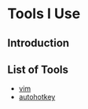 # Tools I Use
## Introduction


## List of Tools

- [vim](vim/README.md)
- [autohotkey](autohotkey/README.md)

